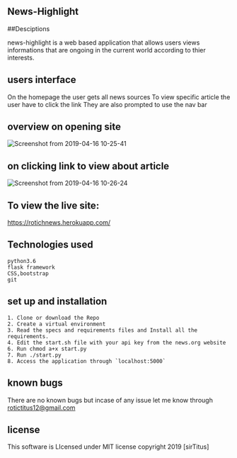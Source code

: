 ##           News-Highlight
##Desciptions

news-highlight is a web based application that allows users views informations that are ongoing in the current world according to thier interests.

## users interface
On the homepage the user gets all news sources
To view specific article the user have to click the link
They are also prompted to use the nav bar

## overview on opening site

![Screenshot from 2019-04-16 10-25-41](https://user-images.githubusercontent.com/47354971/56190212-69baec80-6032-11e9-9b69-85bc350c6161.png)

## on clicking link to view about article

![Screenshot from 2019-04-16 10-26-24](https://user-images.githubusercontent.com/47354971/56190326-9f5fd580-6032-11e9-876e-afad16c6d13b.png)

## To view the live site:

 https://rotichnews.herokuapp.com/

## Technologies used

```
python3.6
flask framework
CSS,bootstrap
git

```
## set up and installation

```
1. Clone or download the Repo
2. Create a virtual environment
3. Read the specs and requirements files and Install all the requirements.
4. Edit the start.sh file with your api key from the news.org website   
6. Run chmod a+x start.py
7. Run ./start.py
8. Access the application through `localhost:5000`

```

## known bugs

There are no known bugs but incase of any issue let me know through rotictitus12@gmail.com

## license

This software is LIcensed under MIT license copyright 2019 [sirTitus]
